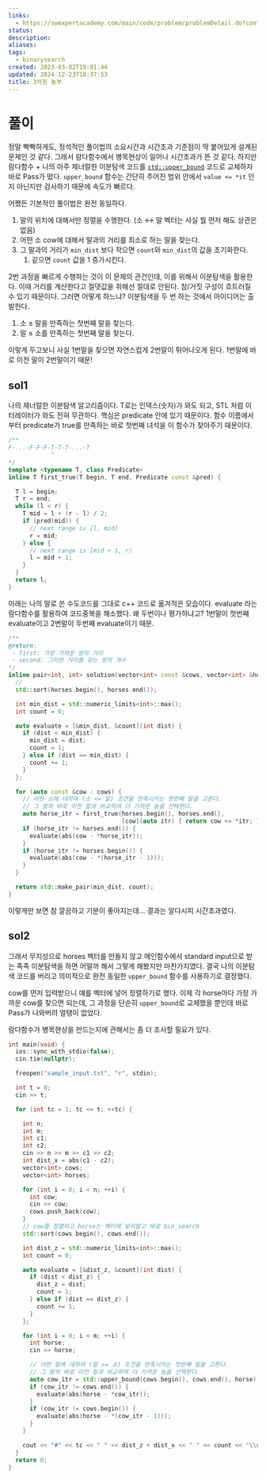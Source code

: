```yaml
---
links:
  - https://swexpertacademy.com/main/code/problem/problemDetail.do?contestProbId=AW45TzHae8UDFAQ7
status: 
description: 
aliases: 
tags:
  - binarysearch
created: 2023-03-02T19:01:44
updated: 2024-12-23T18:37:53
title: 3차원 농부
---
```


# 풀이

정말 빡빡하게도, 정석적인 풀이법의 소요시간과 시간초과 기준점이 딱 붙어있게 설계된 문제인 것 같다. 그래서 람다함수에서 병목현상이 일어나 시간초과가 뜬 것 같다. 하지만 람다함수 + 나의 아주 제너럴한 이분탐색 코드를 [`std::upper_bound`](https://en.cppreference.com/w/cpp/algorithm/upper_bound) 코드로 교체하자 바로 Pass가 떴다. `upper_bound` 함수는 간단히 주어진 범위 안에서 `value <= *it` 인지 아닌지만 검사하기 때문에 속도가 빠르다.

어쨌든 기본적인 풀이법은 완전 동일하다.

1. 말의 위치에 대해서만 정렬을 수행한다. (소 ↔ 말 벡터는 사실 뭘 먼저 해도 상관은 없음)
2. 어떤 소 cow에 대해서 말과의 거리를 최소로 하는 말을 찾는다.
3. 그 말과의 거리가 `min_dist` 보다 작으면 `count`와 `min_dist`의 값을 초기화한다.
    1. 같으면 `count` 값을 1 증가시킨다.

2번 과정을 빠르게 수행하는 것이 이 문제의 관건인데, 이를 위해서 이분탐색을 활용한다. 이때 거리를 계산한다고 절댓값을 취해선 절대로 안된다. 참/거짓 구성이 흐트러질 수 있기 때문이다. 그러면 어떻게 하느냐? 이분탐색을 두 번 하는 것에서 아이디어는 출발한다.

1. 소 ≤ 말을 만족하는 첫번째 말을 찾는다.
2. 말 ≤ 소를 만족하는 첫번째 말을 찾는다.

이렇게 두고보니 사실 1번말을 찾으면 자연스럽게 2번말이 튀어나오게 된다. 1번말에 바로 이전 말이 2번말이기 때문!

## sol1

나의 제너럴한 이분탐색 알고리즘이다. T로는 인덱스(숫자)가 와도 되고, STL 처럼 이터레이터가 와도 전혀 무관하다. 핵심은 predicate 안에 있기 때문이다. 함수 이름에서부터 predicate가 true를 만족하는 바로 첫번째 녀석을 이 함수가 찾아주기 때문이다.

```cpp
/**
F-...-F-F-F-T-T-T-...-T
            ^
*/
template <typename T, class Predicate>
inline T first_true(T begin, T end, Predicate const &pred) {

  T l = begin;
  T r = end;
  while (l < r) {
    T mid = l + (r - l) / 2;
    if (pred(mid)) {
      // next range is [l, mid)
      r = mid;
    } else {
      // next range is [mid + 1, r)
      l = mid + 1;
    }
  }
  return l;
}
```

아래는 나의 말로 쓴 수도코드를 그대로 c++ 코드로 옮겨적은 모습이다. evaluate 라는 람다함수를 활용하여 코드중복을 해소했다. 왜 두번이나 평가하냐고? 1번말이 첫번째 evaluate이고 2번말이 두번째 evaluate이기 때문.

```cpp
/**
@return:
 - first: 가장 가까운 쌍의 거리
 - second: 그러한 거리를 갖는 쌍의 개수
*/
inline pair<int, int> solution(vector<int> const &cows, vector<int> &horses) {
  //
  std::sort(horses.begin(), horses.end());

  int min_dist = std::numeric_limits<int>::max();
  int count = 0;

  auto evaluate = [&min_dist, &count](int dist) {
    if (dist < min_dist) {
      min_dist = dist;
      count = 1;
    } else if (dist == min_dist) {
      count += 1;
    }
  };

  for (auto const &cow : cows) {
    // 어떤 소에 대하여 (소 <= 말) 조건을 만족시키는 첫번째 말을 고른다.
    // 그 말의 바로 이전 말과 비교하여 더 가까운 놈을 선택한다.
    auto horse_itr = first_true(horses.begin(), horses.end(),
                                [cow](auto itr) { return cow <= *itr; });
    if (horse_itr != horses.end()) {
      evaluate(abs(cow - *horse_itr));
    }
    if (horse_itr != horses.begin()) {
      evaluate(abs(cow - *(horse_itr - 1)));
    }
  }

  return std::make_pair(min_dist, count);
}
```

이렇게만 보면 참 깔끔하고 기분이 좋아지는데… 결과는 알다시피 시간초과였다.

## sol2

그래서 무지성으로 horses 벡터를 만들지 않고 메인함수에서 standard input으로 받는 족족 이분탐색을 하면 어떨까 해서 그렇게 해봤지만 마찬가지였다. 결국 나의 이분탐색 코드를 버리고 의미적으로 완전 동일한 `upper_bound` 함수를 사용하기로 결정했다.

cow를 먼저 입력받으니 얘를 벡터에 넣어 정렬하기로 했다. 이제 각 horse마다 가장 가까운 cow를 찾으면 되는데, 그 과정을 단순히 `upper_bound`로 교체했을 뿐인데 바로 Pass가 나와버려 얼탱이 없었다.

람다함수가 병목현상을 만드는지에 관해서는 좀 더 조사할 필요가 있다.

```cpp
int main(void) {
  ios::sync_with_stdio(false);
  cin.tie(nullptr);

  freopen("sample_input.txt", "r", stdin);

  int t = 0;
  cin >> t;

  for (int tc = 1; tc <= t; ++tc) {

    int n;
    int m;
    int c1;
    int c2;
    cin >> n >> m >> c1 >> c2;
    int dist_x = abs(c1 - c2);
    vector<int> cows;
    vector<int> horses;

    for (int i = 0; i < n; ++i) {
      int cow;
      cin >> cow;
      cows.push_back(cow);
    }
    // cow를 정렬하고 horse는 벡터에 넣지말고 바로 bin_search
    std::sort(cows.begin(), cows.end());

    int dist_z = std::numeric_limits<int>::max();
    int count = 0;

    auto evaluate = [&dist_z, &count](int dist) {
      if (dist < dist_z) {
        dist_z = dist;
        count = 1;
      } else if (dist == dist_z) {
        count += 1;
      }
    };

    for (int i = 0; i < m; ++i) {
      int horse;
      cin >> horse;

      // 어떤 말에 대하여 (말 <= 소) 조건을 만족시키는 첫번째 말을 고른다.
      // 그 말의 바로 이전 말과 비교하여 더 가까운 놈을 선택한다.
      auto cow_itr = std::upper_bound(cows.begin(), cows.end(), horse);
      if (cow_itr != cows.end()) {
        evaluate(abs(horse - *cow_itr));
      }
      if (cow_itr != cows.begin()) {
        evaluate(abs(horse - *(cow_itr - 1)));
      }
    }

    cout << "#" << tc << " " << dist_z + dist_x << " " << count << "\\n";
  }
  return 0;
}
```
